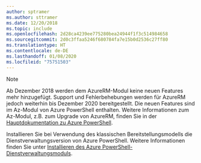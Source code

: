 ```yaml
---
author: sptramer
ms.author: sttramer
ms.date: 12/20/2018
ms.topic: include
ms.openlocfilehash: 2d28ca4239ee775280bea24944f1f3c514984658
ms.sourcegitcommit: 2d0c3ffaa5246f680784fa7e15b0d2536c27ff80
ms.translationtype: HT
ms.contentlocale: de-DE
ms.lasthandoff: 01/08/2020
ms.locfileid: "75751503"
---
```

> [!NOTE]
> 
> Ab Dezember 2018 werden dem AzureRM-Modul keine neuen Features mehr hinzugefügt. Support und Fehlerbehebungen werden für AzureRM jedoch weiterhin bis Dezember 2020 bereitgestellt. Die neuen Features sind im Az-Modul von Azure PowerShell enthalten. Weitere Informationen zum Az-Modul, z.B. zum Upgrade von AzureRM, finden Sie in der [Hauptdokumentation zu Azure PowerShell](/powershell/azure).
>
> Installieren Sie bei Verwendung des klassischen Bereitstellungsmodells die Dienstverwaltungsversion von Azure PowerShell.
> Weitere Informationen finden Sie unter [Installieren des Azure PowerShell-Dienstverwaltungsmoduls](/powershell/azure/servicemanagement/install-azure-ps).
